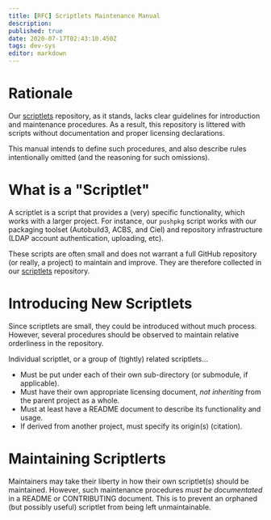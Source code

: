 ```yaml
---
title: [RFC] Scriptlets Maintenance Manual
description: 
published: true
date: 2020-07-17T02:43:10.450Z
tags: dev-sys
editor: markdown
---
```


# Rationale

Our [scriptlets](https://github.com/AOSC-Dev/scriptlets) repository, as it stands, lacks clear guidelines for introduction and maintenance procedures. As a result, this repository is littered with scripts without documentation and proper licensing declarations.

This manual intends to define such procedures, and also describe rules intentionally omitted (and the reasoning for such omissions).

# What is a "Scriptlet"

A scriptlet is a script that provides a (very) specific functionality, which works with a larger project. For instance, our `pushpkg` script works with our packaging toolset (Autobuild3, ACBS, and Ciel) and repository infrastructure (LDAP account authentication, uploading, etc).

These scripts are often small and does not warrant a full GitHub repository (or really, a project) to maintain and improve. They are therefore collected in our [scriptlets](https://github.com/AOSC-Dev/scriptlets) repository.

# Introducing New Scriptlets

Since scriptlets are small, they could be introduced without much process. However, several procedures should be observed to maintain relative orderliness in the repository.

Individual scriptlet, or a group of (tightly) related scriptlets...

- Must be put under each of their own sub-directory (or submodule, if applicable).
- Must have their own appropriate licensing document, *not inheriting* from the parent project as a whole.
- Must at least have a README document to describe its functionality and usage.
- If derived from another project, must specify its origin(s) (citation).

# Maintaining Scriptlerts

Maintainers may take their liberty in how their own scriptlet(s) should be maintained. However, such maintenance procedures *must be documentated* in a README or CONTRIBUTING document. This is to prevent an orphaned (but possibly useful) scriptlet from being left unmaintainable.
